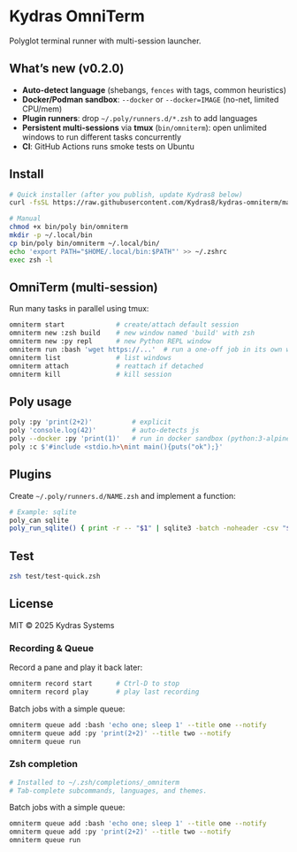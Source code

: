 # Kydras OmniTerm

Polyglot terminal runner with multi-session launcher.

## What’s new (v0.2.0)
- **Auto-detect language** (shebangs, ```fences``` with tags, common heuristics)
- **Docker/Podman sandbox**: `--docker` or `--docker=IMAGE` (no-net, limited CPU/mem)
- **Plugin runners**: drop `~/.poly/runners.d/*.zsh` to add languages
- **Persistent multi-sessions** via **tmux** (`bin/omniterm`): open unlimited windows to run different tasks concurrently
- **CI**: GitHub Actions runs smoke tests on Ubuntu

## Install

```zsh
# Quick installer (after you publish, update Kydras8 below)
curl -fsSL https://raw.githubusercontent.com/Kydras8/kydras-omniterm/main/install.sh | zsh

# Manual
chmod +x bin/poly bin/omniterm
mkdir -p ~/.local/bin
cp bin/poly bin/omniterm ~/.local/bin/
echo 'export PATH="$HOME/.local/bin:$PATH"' >> ~/.zshrc
exec zsh -l
```

## OmniTerm (multi-session)
Run many tasks in parallel using tmux:

```zsh
omniterm start             # create/attach default session
omniterm new :zsh build    # new window named 'build' with zsh
omniterm new :py repl      # new Python REPL window
omniterm run :bash 'wget https://...'  # run a one-off job in its own window
omniterm list              # list windows
omniterm attach            # reattach if detached
omniterm kill              # kill session
```

## Poly usage

```zsh
poly :py 'print(2+2)'          # explicit
poly 'console.log(42)'         # auto-detects js
poly --docker :py 'print(1)'   # run in docker sandbox (python:3-alpine)
poly :c $'#include <stdio.h>\nint main(){puts("ok");}'
```

## Plugins
Create `~/.poly/runners.d/NAME.zsh` and implement a function:

```zsh
# Example: sqlite
poly_can sqlite
poly_run_sqlite() { print -r -- "$1" | sqlite3 -batch -noheader -csv "${2:-:memory:}"; }
```

## Test
```zsh
zsh test/test-quick.zsh
```

## License
MIT © 2025 Kydras Systems

### Recording & Queue
Record a pane and play it back later:
```zsh
omniterm record start      # Ctrl-D to stop
omniterm record play       # play last recording
```

Batch jobs with a simple queue:
```zsh
omniterm queue add :bash 'echo one; sleep 1' --title one --notify
omniterm queue add :py 'print(2+2)' --title two --notify
omniterm queue run
```

### Zsh completion
```zsh
# Installed to ~/.zsh/completions/_omniterm
# Tab-complete subcommands, languages, and themes.
```

Batch jobs with a simple queue:
```zsh
omniterm queue add :bash 'echo one; sleep 1' --title one --notify
omniterm queue add :py 'print(2+2)' --title two --notify
omniterm queue run
```
